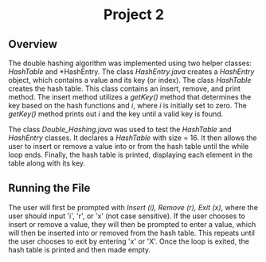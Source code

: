 # <div align="center">**Project 2**</div>
## **Overview**
The double hashing algorithm was implemented using two helper classes: *HashTable* and *HashEntry. The class *HashEntry.java* creates a *HashEntry* object, which contains a value and its key (or index). The class *HashTable* creates the hash table. This class contains an insert, remove, and print method. The insert method utilizes a *getKey()* method that determines the key based on the hash functions and *i*, where *i* is initially set to zero. The *getKey()* method prints out *i* and the key until a valid key is found.

The class *Double_Hashing.java* was used to test the *HashTable* and *HashEntry* classes. It declares a *HashTable* with size = 16. It then allows the user to insert or remove a value into or from the hash table until the while loop ends. Finally, the hash table is printed, displaying each element in the table along with its key.
## **Running the File**
The user will first be prompted with *Insert (i), Remove (r), Exit (x)*, where the user should input 'i', 'r', or 'x' (not case sensitive). If the user chooses to insert or remove a value, they will then be prompted to enter a value, which will then be inserted into or removed from the hash table. This repeats until the user chooses to exit by entering 'x' or 'X'. Once the loop is exited, the hash table is printed and then made empty.